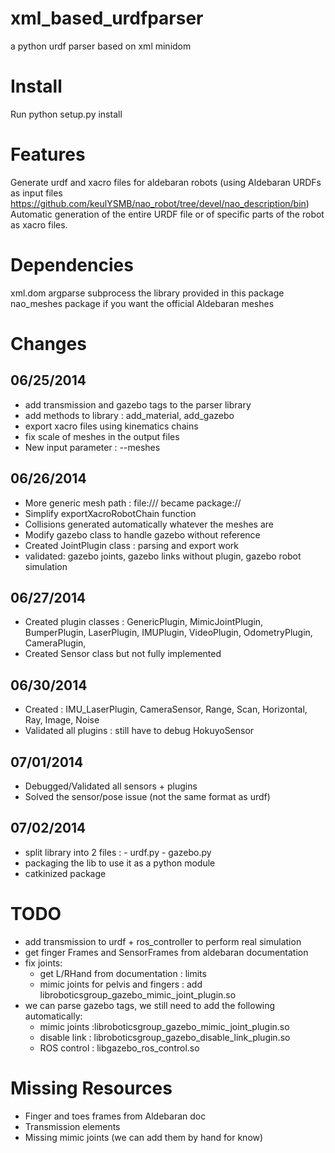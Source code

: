 xml_based_urdfparser
====================

a python urdf parser based on xml minidom

Install
=======

Run python setup.py install

Features
========

Generate urdf and xacro files for aldebaran robots (using Aldebaran URDFs as input files https://github.com/keulYSMB/nao_robot/tree/devel/nao_description/bin)
Automatic generation of the entire URDF file or of specific parts of the robot as xacro files.

Dependencies 
============

xml.dom
argparse
subprocess
the library provided in this package
nao_meshes package if you want the official Aldebaran meshes

Changes
=======
06/25/2014
----------
- add transmission and gazebo tags to the parser library
- add methods to library : add_material, add_gazebo
- export xacro files using kinematics chains
- fix scale of meshes in the output files
- New input parameter : --meshes

06/26/2014
----------
- More generic mesh path : file:/// became package://
- Simplify exportXacroRobotChain function
- Collisions generated automatically whatever the meshes are
- Modify gazebo class to handle gazebo without reference
- Created JointPlugin class : parsing and export work
- validated: gazebo joints, gazebo links without plugin, gazebo robot simulation

06/27/2014
----------
- Created plugin classes : GenericPlugin, MimicJointPlugin, BumperPlugin, LaserPlugin, IMUPlugin, VideoPlugin, OdometryPlugin, CameraPlugin,
- Created Sensor class but not fully implemented

06/30/2014
----------
- Created : IMU_LaserPlugin, CameraSensor, Range, Scan, Horizontal, Ray, Image, Noise
- Validated all plugins : still have to debug HokuyoSensor

07/01/2014
----------
- Debugged/Validated all sensors + plugins
- Solved the sensor/pose issue (not the same format as urdf)

07/02/2014
----------
- split library into 2 files :
        - urdf.py
        - gazebo.py
- packaging the lib to use it as a python module
- catkinized package

TODO
======
- add transmission to urdf + ros_controller to perform real simulation 
- get finger Frames and SensorFrames from aldebaran documentation
- fix joints:
    - get L/RHand from documentation : limits
    - mimic joints for pelvis and fingers : add libroboticsgroup_gazebo_mimic_joint_plugin.so
- we can parse gazebo tags, we still need to add the following automatically:
    - mimic joints :libroboticsgroup_gazebo_mimic_joint_plugin.so
    - disable link : libroboticsgroup_gazebo_disable_link_plugin.so
    - ROS control : libgazebo_ros_control.so
 
Missing Resources
=================
- Finger and toes frames from Aldebaran doc
- Transmission elements
- Missing mimic joints (we can add them by hand for know)

